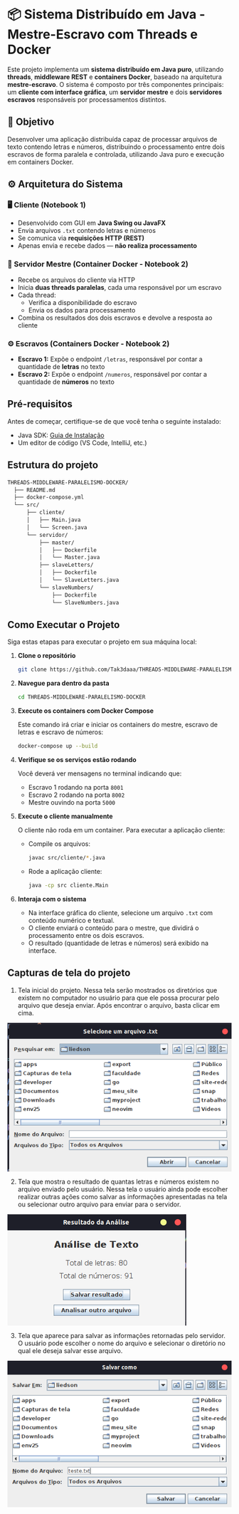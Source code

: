 # 📦 Sistema Distribuído em Java - Mestre-Escravo com Threads e Docker

Este projeto implementa um **sistema distribuído em Java puro**, utilizando **threads**, **middleware REST** e **containers Docker**, baseado na arquitetura **mestre-escravo**. O sistema é composto por três componentes principais: um **cliente com interface gráfica**, um **servidor mestre** e dois **servidores escravos** responsáveis por processamentos distintos.

## 🎯 Objetivo

Desenvolver uma aplicação distribuída capaz de processar arquivos de texto contendo letras e números, distribuindo o processamento entre dois escravos de forma paralela e controlada, utilizando Java puro e execução em containers Docker.

## ⚙️ Arquitetura do Sistema

### 🖥️ Cliente (Notebook 1)
- Desenvolvido com GUI em **Java Swing ou JavaFX**
- Envia arquivos `.txt` contendo letras e números
- Se comunica via **requisições HTTP (REST)**
- Apenas envia e recebe dados — **não realiza processamento**

### 🧠 Servidor Mestre (Container Docker - Notebook 2)
- Recebe os arquivos do cliente via HTTP
- Inicia **duas threads paralelas**, cada uma responsável por um escravo
- Cada thread:
  - Verifica a disponibilidade do escravo
  - Envia os dados para processamento
- Combina os resultados dos dois escravos e devolve a resposta ao cliente

### ⚙️ Escravos (Containers Docker - Notebook 2)
- **Escravo 1:** Expõe o endpoint `/letras`, responsável por contar a quantidade de **letras** no texto
- **Escravo 2:** Expõe o endpoint `/numeros`, responsável por contar a quantidade de **números** no texto

## Pré-requisitos

Antes de começar, certifique-se de que você tenha o seguinte instalado:

- Java SDK: [Guia de Instalação](https://www.oracle.com/java/technologies/downloads/?er=221886#jdk24-windows)
- Um editor de código (VS Code, IntelliJ, etc.)

## Estrutura do projeto

```bash
THREADS-MIDDLEWARE-PARALELISMO-DOCKER/
  ├── README.md
  ├── docker-compose.yml
  └── src/
      ├── cliente/
      │   ├── Main.java
      │   └── Screen.java
      └── servidor/
          ├── master/
          │   ├── Dockerfile
          │   └── Master.java
          ├── slaveLetters/
          │   ├── Dockerfile
          │   └── SlaveLetters.java
          └── slaveNumbers/
              ├── Dockerfile
              └── SlaveNumbers.java
```

## Como Executar o Projeto

Siga estas etapas para executar o projeto em sua máquina local:

1. **Clone o repositório**

    ```bash
    git clone https://github.com/Tak3daaa/THREADS-MIDDLEWARE-PARALELISMO-DOCKER.git
    ```
2. **Navegue para dentro da pasta**

    ```bash
    cd THREADS-MIDDLEWARE-PARALELISMO-DOCKER
    ```
3. **Execute os containers com Docker Compose**

    Este comando irá criar e iniciar os containers do mestre, escravo de letras e escravo de números:
    ```bash
    docker-compose up --build
    ```
4. **Verifique se os serviços estão rodando**

    Você deverá ver mensagens no terminal indicando que:
    - Escravo 1 rodando na porta `8001`
    - Escravo 2 rodando na porta `8002`
    - Mestre ouvindo na porta `5000`
5. **Execute o cliente manualmente**

    O cliente não roda em um container. Para executar a aplicação cliente:
    - Compile os arquivos:
      ```bash
      javac src/cliente/*.java
      ```
    - Rode a aplicação cliente:
      ```bash
      java -cp src cliente.Main
      ```
6. **Interaja com o sistema**

    - Na interface gráfica do cliente, selecione um arquivo `.txt` com conteúdo numérico e textual.
    - O cliente enviará o conteúdo para o mestre, que dividirá o processamento entre os dois escravos.
    - O resultado (quantidade de letras e números) será exibido na interface.

## Capturas de tela do projeto

1. Tela inicial do projeto. Nessa tela serão mostrados os diretórios que existem no computador no usuário para que ele possa procurar pelo arquivo que deseja enviar. Após encontrar o arquivo, basta clicar em cima.
<img align="center" src="tela-inicial.png">

2. Tela que mostra o resultado de quantas letras e números existem no arquivo enviado pelo usuário. Nessa tela o usuário ainda pode escolher realizar outras ações como salvar as informações apresentadas na tela ou selecionar outro arquivo para enviar para o servidor.
<img align="center" src="requisicao.png">

3. Tela que aparece para salvar as informações retornadas pelo servidor. O usuário pode escolher o nome do arquivo e selecionar o diretório no qual ele deseja salvar esse arquivo.

<img align="center" src="salvando.png">
